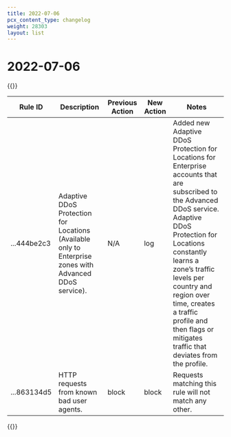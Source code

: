 ```yaml
---
title: 2022-07-06
pcx_content_type: changelog
weight: 28303
layout: list
---
```


# 2022-07-06

{{<table-wrap>}}
<table style="width: 100%">
  <thead>
    <tr>
      <th>Rule ID</th>
      <th>Description</th>
      <th>Previous Action</th>
      <th>New Action</th>
      <th>Notes</th>
    </tr>
  </thead>
  <tbody>
    <tr>
      <td>...444be2c3</td>
      <td>Adaptive DDoS Protection for Locations (Available only to Enterprise zones with Advanced DDoS service).</td>
      <td>N/A</td>
      <td>log</td>
      <td>Added new Adaptive DDoS Protection for Locations for Enterprise accounts that are
subscribed to the Advanced DDoS service. Adaptive DDoS Protection for Locations
constantly learns a zone’s traffic levels per country and region over time,
creates a traffic profile and then flags or mitigates traffic that deviates
from the profile.</td>
    </tr>
<tr>
      <td>...863134d5</td>
      <td>HTTP requests from known bad user agents.</td>
      <td>block</td>
      <td>block</td>
      <td>Requests matching this rule will not match any other.</td>
    </tr>
  </tbody>
</table>
{{</table-wrap>}}
